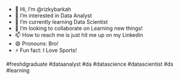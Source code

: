 - 👋 Hi, I’m @rizkybarkah
- 👀 I’m interested in Data Analyst
- 🌱 I’m currently learning Data Scientist
- 💞️ I’m looking to collaborate on Learning new things!
- 📫 How to reach me is just hit me up on my Linkedin
- 😄 Pronouns: Bro!
- ⚡ Fun fact: I Love Sports!

#freshdgraduate #dataanalyst #da #datascience #datascientist #ds #learning 
<!---
rizkybarkah/rizkybarkah is a ✨ special ✨ repository because its `README.md` (this file) appears on your GitHub profile.
You can click the Preview link to take a look at your changes.
--->
